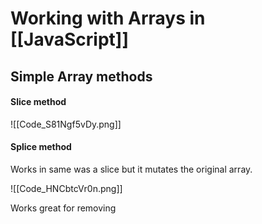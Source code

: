 # Working with Arrays in [[JavaScript]]
## Simple Array methods
#### Slice method
![[Code_S81Ngf5vDy.png]]

#### Splice method
Works in same was a slice but it mutates the original array.

![[Code_HNCbtcVr0n.png]]

Works great for removing